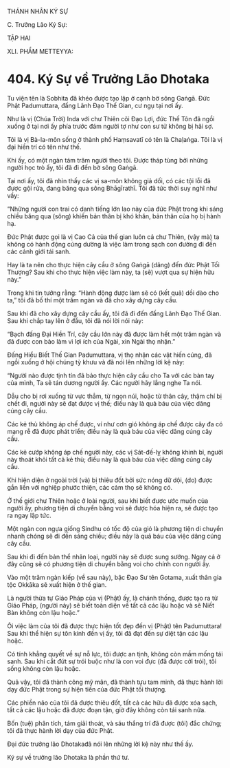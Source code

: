 THÁNH NHÂN KÝ SỰ

C. Trưởng Lão Ký Sự:

TẬP HAI

XLI. PHẨM METTEYYA:

# 404. Ký Sự về Trưởng Lão Dhotaka

Tu viện tên là Sobhita đã khéo được tạo lập ở cạnh bờ sông Gaṅgā. Đức Phật Padumuttara, đấng Lãnh Đạo Thế Gian, cư ngụ tại nơi ấy.

Như là vị (Chúa Trời) Inda với chư Thiên cõi Đạo Lợi, đức Thế Tôn đã ngồi xuống ở tại nơi ấy phía trước đám người tợ như con sư tử không bị hãi sợ.

Tôi là vị Bà-la-môn sống ở thành phố Haṃsavatī có tên là Chaḷaṅga. Tôi là vị đại hiền trí có tên như thế.

Khi ấy, có một ngàn tám trăm người theo tôi. Được tháp tùng bởi những người học trò ấy, tôi đã đi đến bờ sông Gaṅgā.

Tại nơi ấy, tôi đã nhìn thấy các vị sa-môn không giả dối, có các tội lỗi đã được gội rửa, đang băng qua sông Bhāgīrathī. Tôi đã tức thời suy nghĩ như vầy:

“Những người con trai có danh tiếng lớn lao này của đức Phật trong khi sáng chiều băng qua (sông) khiến bản thân bị khó khăn, bản thân của họ bị hành hạ.

Đức Phật được gọi là vị Cao Cả của thế gian luôn cả chư Thiên, (vậy mà) ta không có hành động cúng dường là việc làm trong sạch con đường đi đến các cảnh giới tái sanh.

Hay là ta nên cho thực hiện cây cầu ở sông Gaṅgā (dâng) đến đức Phật Tối Thượng? Sau khi cho thực hiện việc làm này, ta (sẽ) vượt qua sự hiện hữu này.”

Trong khi tin tưởng rằng: “Hành động được làm sẽ có (kết quả) dồi dào cho ta,” tôi đã bố thí một trăm ngàn và đã cho xây dựng cây cầu.

Sau khi đã cho xây dựng cây cầu ấy, tôi đã đi đến đấng Lãnh Đạo Thế Gian. Sau khi chắp tay lên ở đầu, tôi đã nói lời nói này:

“Bạch đấng Đại Hiền Trí, cây cầu lớn này đã được làm hết một trăm ngàn và đã được con bảo làm vì lợi ích của Ngài, xin Ngài thọ nhận.”

Đấng Hiểu Biết Thế Gian Padumuttara, vị thọ nhận các vật hiến cúng, đã ngồi xuống ở hội chúng tỳ khưu và đã nói lên những lời kệ này:

“Người nào được tịnh tín đã bảo thực hiện cây cầu cho Ta với các bàn tay của mình, Ta sẽ tán dương người ấy. Các người hãy lắng nghe Ta nói.

Dẫu cho bị rơi xuống từ vực thẳm, từ ngọn núi, hoặc từ thân cây, thậm chí bị chết đi, người này sẽ đạt được vị thế; điều này là quả báu của việc dâng cúng cây cầu.

Các kẻ thù không áp chế được, ví như cơn gió không áp chế được cây đa có mạng rễ đã được phát triển; điều này là quả báu của việc dâng cúng cây cầu.

Các kẻ cướp không áp chế người này, các vị Sát-đế-lỵ không khinh bỉ, người này thoát khỏi tất cả kẻ thù; điều này là quả báu của việc dâng cúng cây cầu.

Khi hiện diện ở ngoài trời (và) bị thiêu đốt bởi sức nóng dữ dội, (do) được gắn liền với nghiệp phước thiện, các cảm thọ sẽ không có.

Ở thế giới chư Thiên hoặc ở loài người, sau khi biết được ước muốn của người ấy, phương tiện di chuyển bằng voi sẽ được hóa hiện ra, sẽ được tạo ra ngay lập tức.

Một ngàn con ngựa giống Sindhu có tốc độ của gió là phương tiện di chuyển nhanh chóng sẽ đi đến sáng chiều; điều này là quả báu của việc dâng cúng cây cầu.

Sau khi đi đến bản thể nhân loại, người này sẽ được sung sướng. Ngay cả ở đây cũng sẽ có phương tiện di chuyển bằng voi cho chính con người ấy.

Vào một trăm ngàn kiếp (về sau này), bậc Đạo Sư tên Gotama, xuất thân gia tộc Okkāka sẽ xuất hiện ở thế gian.

Là người thừa tự Giáo Pháp của vị (Phật) ấy, là chánh thống, được tạo ra từ Giáo Pháp, (người này) sẽ biết toàn diện về tất cả các lậu hoặc và sẽ Niết Bàn không còn lậu hoặc.”

Ôi việc làm của tôi đã được thực hiện tốt đẹp đến vị (Phật) tên Padumuttara! Sau khi thể hiện sự tôn kính đến vị ấy, tôi đã đạt đến sự diệt tận các lậu hoặc.

Có tính khẳng quyết về sự nỗ lực, tôi được an tịnh, không còn mầm mống tái sanh. Sau khi cắt đứt sự trói buộc như là con voi đực (đã được cởi trói), tôi sống không còn lậu hoặc.

Quả vậy, tôi đã thành công mỹ mãn, đã thành tựu tam minh, đã thực hành lời dạy đức Phật trong sự hiện tiền của đức Phật tối thượng.

Các phiền não của tôi đã được thiêu đốt, tất cả các hữu đã được xóa sạch, tất cả các lậu hoặc đã được đoạn tận, giờ đây không còn tái sanh nữa.

Bốn (tuệ) phân tích, tám giải thoát, và sáu thắng trí đã được (tôi) đắc chứng; tôi đã thực hành lời dạy của đức Phật.

Đại đức trưởng lão Dhotakađã nói lên những lời kệ này như thế ấy.

Ký sự về trưởng lão Dhotaka là phần thứ tư.
